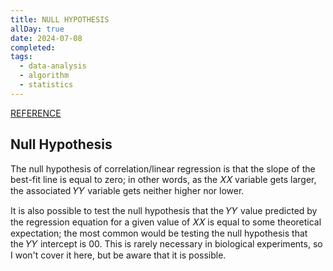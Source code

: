 ```yaml
---
title: NULL HYPOTHESIS
allDay: true
date: 2024-07-08
completed: 
tags:
  - data-analysis
  - algorithm
  - statistics
---
```

[REFERENCE](https://stats.libretexts.org/Bookshelves/Applied_Statistics/Biological_Statistics_(McDonald)/05%3A_Tests_for_Multiple_Measurement_Variables/5.01%3A_Linear_Regression_and_Correlation)
## Null Hypothesis

The null hypothesis of correlation/linear regression is that the slope of the best-fit line is equal to zero; in other words, as the 𝑋𝑋 variable gets larger, the associated 𝑌𝑌 variable gets neither higher nor lower.

It is also possible to test the null hypothesis that the 𝑌𝑌 value predicted by the regression equation for a given value of 𝑋𝑋 is equal to some theoretical expectation; the most common would be testing the null hypothesis that the 𝑌𝑌 intercept is 00. This is rarely necessary in biological experiments, so I won't cover it here, but be aware that it is possible.